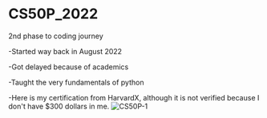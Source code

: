 # CS50P_2022
2nd phase to coding journey


-Started way back in August 2022


-Got delayed because of academics


-Taught the very fundamentals of python


-Here is my certification from HarvardX, although it is not verified because I don't have $300 dollars in me.
![CS50P-1](https://github.com/OrangeJuice023/CS50P_2022/assets/87125976/dbefd262-1334-41a8-8c70-ce89a2491e3b)
